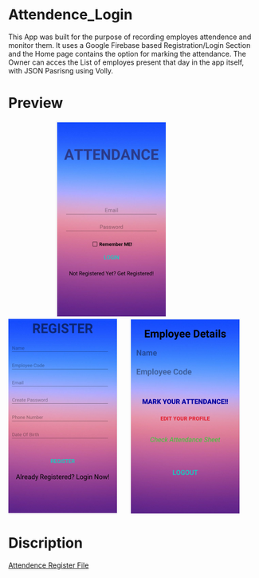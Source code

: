 # Attendence_Login
This App was built for the purpose of recording employes attendence and monitor them.
It uses a  Google Firebase based Registration/Login Section and the Home page contains the option for marking the attendance.
The Owner can acces the List of employes present that day in the app itself, with JSON Pasrisng using Volly.
# Preview
&nbsp; &nbsp; &nbsp; &nbsp; &nbsp; &nbsp;  &nbsp; &nbsp; &nbsp; &nbsp; &nbsp; &nbsp; ![](Images/Login.png)    &nbsp; &nbsp; &nbsp;  ![](Images/Reg.png)  &nbsp; &nbsp; &nbsp;![](Images/Main.png)
# Discription
[Attendence Register File](Attendance%20Register.xlsx)
